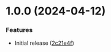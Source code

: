 # 1.0.0 (2024-04-12)


### Features

* Initial release ([2c21e4f](https://github.com/de-it-krachten/ansible-role-sysctl/commit/2c21e4f58fceabb8d0116805d7aeebac0b19e8ce))
